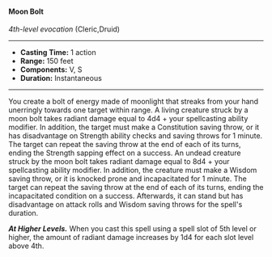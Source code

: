 #### Moon Bolt
*4th-level evocation* (Cleric,Druid)
___
- **Casting Time:** 1 action
- **Range:** 150 feet
- **Components:** V, S
- **Duration:** Instantaneous
---
You create a bolt of energy made of moonlight that
streaks from your hand unerringly towards one
target within range.
A living creature struck by a moon bolt takes
radiant damage equal to 4d4 + your spellcasting
ability modifier. In addition, the target must make a
Constitution saving throw, or it has disadvantage on
Strength ability checks and saving throws for 1
minute. The target can repeat the saving throw at
the end of each of its turns, ending the Strength
sapping effect on a success.
An undead creature struck by the moon bolt
takes radiant damage equal to 8d4 + your
spellcasting ability modifier. In addition, the
creature must make a Wisdom saving throw, or it is
knocked prone and incapacitated for 1 minute. The
target can repeat the saving throw at the end of
each of its turns, ending the incapacitated condition
on a success. Afterwards, it can stand but has
disadvantage on attack rolls and Wisdom saving
throws for the spell's duration.

***At Higher Levels.***  When you cast this spell using
a spell slot of 5th level or higher, the amount of
radiant damage increases by 1d4 for each slot level
above 4th.
